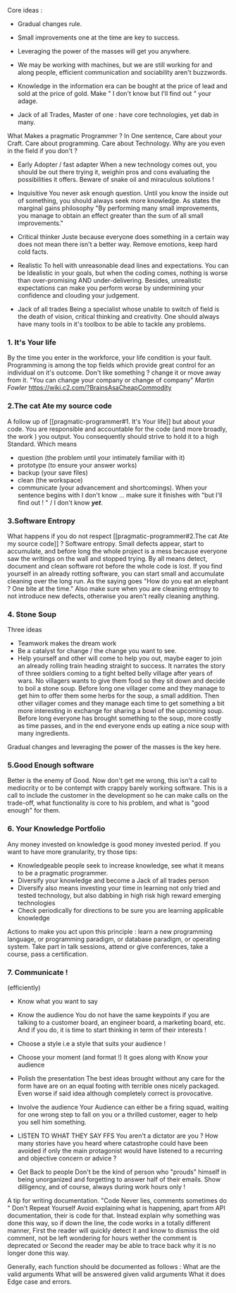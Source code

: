 Core ideas :
- Gradual changes rule.

- Small improvements one at the time are key to success.

- Leveraging the power of the masses will get you anywhere.

- We may be working with machines, but we are still working for and along people, efficient communication and sociability aren't buzzwords.

- Knowledge in the information era can be bought at the price of lead and sold at the price of gold. Make " I don't know but I'll find out " your adage.

- Jack of all Trades, Master of one : have core technologies, yet dab in many.


What Makes a pragmatic Programmer ? 
In One sentence,
Care about your Craft. Care about programming. Care about Technology.
Why are  you even in the field if you don't ? 

- Early Adopter / fast adapter 
When a new technology comes out,
you should be out there trying it, weighin pros and cons
evaluating the possibilities it offers. Beware of snake oil and miraculous solutions !

- Inquisitive 
You never ask  enough question. Until you know the inside out of something, you should always seek more knowledge. As states the marginal gains philosophy  "By performing many small improvements, you manage to obtain an effect greater than the sum of all small improvements."

- Critical thinker 
Juste because everyone does something in a certain way does not mean there isn't a better way. Remove emotions, keep hard cold facts.

- Realistic 
To hell with unreasonable dead lines and expectations. 
You can be Idealistic in your goals, but when the coding comes,
nothing is worse than over-promising AND under-delivering.
Besides, unrealistic expectations can make you perform worse by 
undermining  your confidence and clouding your judgement.

- Jack of all trades 
Being a specialist whose unable to switch of field is the death of vision, critical thinking and creativity. One should always have many tools in it's toolbox  to be able to tackle any problems. 


### 1. It's Your life
By the time you enter in the workforce, your life condition is your fault.
Programming is among the top fields which provide great control for an individual on it's outcome. Don't like something ? change it or move away from it. "You can change your company or change of  company" _Martin Fowler_ https://wiki.c2.com/?BrainsAsaCheapCommodity

### 2.The cat Ate my source code
A follow up of [[pragmatic-programmer#1. It's Your life]]
but about your code. You are responsible and accountable  for the code (and more broadly, the work ) you output. You consequently should strive to hold it to a high Standard. Which means  
- question (the problem until your intimately familiar with it) 
- prototype (to ensure your answer works) 
- backup (your save files)
- clean (the workspace)
- communicate (your advancement and shortcomings).
When your sentence begins with I don't know ...
make sure it finishes with "but I'll find out ! " / I don't know ___yet___.



### 3.Software Entropy
What happens if you do not respect  [[pragmatic-programmer#2.The cat Ate my source code]] ? Software entropy. Small defects appear, start to accumulate, and before long the whole project is a mess because everyone saw the writings on the wall and stopped trying. 
By all means detect, document and clean software rot before the whole code is lost.  If you find yourself in an already rotting software,
you can start small and accumulate cleaning over the long run. 
As the saying goes "How do you eat an elephant ? One bite at the time."
Also make sure when you are cleaning entropy to not introduce new defects,
otherwise you aren't really cleaning anything.

### 4. Stone Soup 
Three  ideas 
- Teamwork makes the dream work
- Be a catalyst for change / the change you want to see.
- Help yourself and other will come to help you out, maybe eager to join an already rolling train heading straight to success.
It narrates the story of three soldiers coming to a  tight belted belly village after years of wars. No villagers wants to give them food so they sit down 
and decide to boil a stone soup. Before long one villager come and they manage to get him to offer them some herbs for the soup, a small addition.
Then other villager comes and they manage each time to get something a bit more interesting in exchange for sharing a bowl of the upcoming soup. Before long everyone has brought something to the soup, more costly as time passes, and in the end everyone ends up eating a nice soup with many ingredients.

Gradual changes and leveraging  the power of the masses is the key here.

### 5.Good Enough software
Better  is the enemy of Good.
Now don't get me wrong, this isn't a call to mediocrity or to be contempt with crappy barely working software.
This is a call to include the customer in the development so he can make calls on  the trade-off, what functionality is core to his problem, and what is "good enough" for them.


### 6. Your Knowledge Portfolio
Any money invested on knowledge is good money invested period.
If you want to have more granularity, try those tips: 
- Knowledgeable people seek to increase knowledge, see what it means to be a pragmatic programmer.
- Diversify your knowledge and become a Jack of all trades person 
- Diversify also means investing your time in learning not only tried and tested technology, but also dabbing in high risk high reward emerging technologies
- Check periodically for directions to be sure you are learning applicable knowledge

Actions to make you act upon this principle : learn a new programming language, or programming paradigm, or database paradigm, or operating system. Take part in talk sessions, attend or give conferences, take a course, pass a certification.

### 7. Communicate ! 
(efficiently)
- Know what you want to say

- Know the audience
You do not have the same keypoints if you are talking to a customer board,
an engineer board, a marketing board, etc. And if you do, it is time to start thinking in term of their interests ! 
- Choose a style
i.e a style that suits your audience !

- Choose your moment (and format !)
It goes along with Know your audience 

- Polish the presentation 
The best  ideas brought without any care for the form have are on an equal footing with terrible ones nicely packaged.
Even worse if said idea although completely correct is provocative.


- Involve the audience
Your Audience can either be a firing squad, waiting for one wrong step to fall on you  or a thrilled customer, eager to help you sell him something.

- LISTEN TO WHAT THEY SAY FFS
You aren't a dictator are you ? How many stories have you heard where catastrophe could have been avoided if only the main protagonist would have listened to a recurring and objective concern or advice ?

- Get Back to people
Don't be the kind of person who "prouds" himself in being unorganized and forgetting to answer half of their emails. Show dilligency,
and of course, always during work hours only !

A tip for writing documentation.
"Code Never lies, comments sometimes do "
Don't Repeat Yourself
Avoid explaining what is happening, apart from API documentation, their is code for that. Instead explain why something was done this way, 
so if down the line, the code works in a totally different manner,
First the reader will quickly detect it and know to dismiss the old comment,
not be left wondering for hours wether the comment is deprecated or 
Second the reader may be able to trace back why it is no longer done this way.

Generally, each function should be documented as follows  :
What are the valid arguments 
What will be  answered given valid arguments
What it does 
Edge case and errors.
